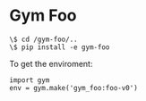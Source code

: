 # Gym Foo

    \$ cd /gym-foo/..
    \$ pip install -e gym-foo

To get the enviroment:

    import gym
    env = gym.make('gym_foo:foo-v0')
